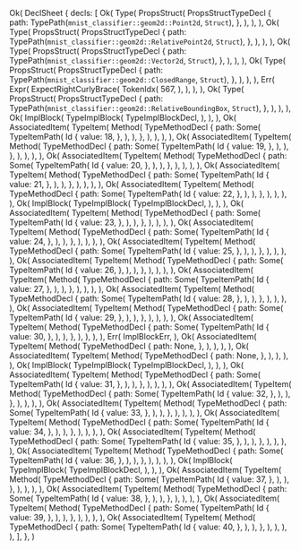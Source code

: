 Ok(
    DeclSheet {
        decls: [
            Ok(
                Type(
                    PropsStruct(
                        PropsStructTypeDecl {
                            path: TypePath(`mnist_classifier::geom2d::Point2d`, `Struct`),
                        },
                    ),
                ),
            ),
            Ok(
                Type(
                    PropsStruct(
                        PropsStructTypeDecl {
                            path: TypePath(`mnist_classifier::geom2d::RelativePoint2d`, `Struct`),
                        },
                    ),
                ),
            ),
            Ok(
                Type(
                    PropsStruct(
                        PropsStructTypeDecl {
                            path: TypePath(`mnist_classifier::geom2d::Vector2d`, `Struct`),
                        },
                    ),
                ),
            ),
            Ok(
                Type(
                    PropsStruct(
                        PropsStructTypeDecl {
                            path: TypePath(`mnist_classifier::geom2d::ClosedRange`, `Struct`),
                        },
                    ),
                ),
            ),
            Err(
                Expr(
                    ExpectRightCurlyBrace(
                        TokenIdx(
                            567,
                        ),
                    ),
                ),
            ),
            Ok(
                Type(
                    PropsStruct(
                        PropsStructTypeDecl {
                            path: TypePath(`mnist_classifier::geom2d::RelativeBoundingBox`, `Struct`),
                        },
                    ),
                ),
            ),
            Ok(
                ImplBlock(
                    TypeImplBlock(
                        TypeImplBlockDecl,
                    ),
                ),
            ),
            Ok(
                AssociatedItem(
                    TypeItem(
                        Method(
                            TypeMethodDecl {
                                path: Some(
                                    TypeItemPath(
                                        Id {
                                            value: 18,
                                        },
                                    ),
                                ),
                            },
                        ),
                    ),
                ),
            ),
            Ok(
                AssociatedItem(
                    TypeItem(
                        Method(
                            TypeMethodDecl {
                                path: Some(
                                    TypeItemPath(
                                        Id {
                                            value: 19,
                                        },
                                    ),
                                ),
                            },
                        ),
                    ),
                ),
            ),
            Ok(
                AssociatedItem(
                    TypeItem(
                        Method(
                            TypeMethodDecl {
                                path: Some(
                                    TypeItemPath(
                                        Id {
                                            value: 20,
                                        },
                                    ),
                                ),
                            },
                        ),
                    ),
                ),
            ),
            Ok(
                AssociatedItem(
                    TypeItem(
                        Method(
                            TypeMethodDecl {
                                path: Some(
                                    TypeItemPath(
                                        Id {
                                            value: 21,
                                        },
                                    ),
                                ),
                            },
                        ),
                    ),
                ),
            ),
            Ok(
                AssociatedItem(
                    TypeItem(
                        Method(
                            TypeMethodDecl {
                                path: Some(
                                    TypeItemPath(
                                        Id {
                                            value: 22,
                                        },
                                    ),
                                ),
                            },
                        ),
                    ),
                ),
            ),
            Ok(
                ImplBlock(
                    TypeImplBlock(
                        TypeImplBlockDecl,
                    ),
                ),
            ),
            Ok(
                AssociatedItem(
                    TypeItem(
                        Method(
                            TypeMethodDecl {
                                path: Some(
                                    TypeItemPath(
                                        Id {
                                            value: 23,
                                        },
                                    ),
                                ),
                            },
                        ),
                    ),
                ),
            ),
            Ok(
                AssociatedItem(
                    TypeItem(
                        Method(
                            TypeMethodDecl {
                                path: Some(
                                    TypeItemPath(
                                        Id {
                                            value: 24,
                                        },
                                    ),
                                ),
                            },
                        ),
                    ),
                ),
            ),
            Ok(
                AssociatedItem(
                    TypeItem(
                        Method(
                            TypeMethodDecl {
                                path: Some(
                                    TypeItemPath(
                                        Id {
                                            value: 25,
                                        },
                                    ),
                                ),
                            },
                        ),
                    ),
                ),
            ),
            Ok(
                AssociatedItem(
                    TypeItem(
                        Method(
                            TypeMethodDecl {
                                path: Some(
                                    TypeItemPath(
                                        Id {
                                            value: 26,
                                        },
                                    ),
                                ),
                            },
                        ),
                    ),
                ),
            ),
            Ok(
                AssociatedItem(
                    TypeItem(
                        Method(
                            TypeMethodDecl {
                                path: Some(
                                    TypeItemPath(
                                        Id {
                                            value: 27,
                                        },
                                    ),
                                ),
                            },
                        ),
                    ),
                ),
            ),
            Ok(
                AssociatedItem(
                    TypeItem(
                        Method(
                            TypeMethodDecl {
                                path: Some(
                                    TypeItemPath(
                                        Id {
                                            value: 28,
                                        },
                                    ),
                                ),
                            },
                        ),
                    ),
                ),
            ),
            Ok(
                AssociatedItem(
                    TypeItem(
                        Method(
                            TypeMethodDecl {
                                path: Some(
                                    TypeItemPath(
                                        Id {
                                            value: 29,
                                        },
                                    ),
                                ),
                            },
                        ),
                    ),
                ),
            ),
            Ok(
                AssociatedItem(
                    TypeItem(
                        Method(
                            TypeMethodDecl {
                                path: Some(
                                    TypeItemPath(
                                        Id {
                                            value: 30,
                                        },
                                    ),
                                ),
                            },
                        ),
                    ),
                ),
            ),
            Err(
                ImplBlockErr,
            ),
            Ok(
                AssociatedItem(
                    TypeItem(
                        Method(
                            TypeMethodDecl {
                                path: None,
                            },
                        ),
                    ),
                ),
            ),
            Ok(
                AssociatedItem(
                    TypeItem(
                        Method(
                            TypeMethodDecl {
                                path: None,
                            },
                        ),
                    ),
                ),
            ),
            Ok(
                ImplBlock(
                    TypeImplBlock(
                        TypeImplBlockDecl,
                    ),
                ),
            ),
            Ok(
                AssociatedItem(
                    TypeItem(
                        Method(
                            TypeMethodDecl {
                                path: Some(
                                    TypeItemPath(
                                        Id {
                                            value: 31,
                                        },
                                    ),
                                ),
                            },
                        ),
                    ),
                ),
            ),
            Ok(
                AssociatedItem(
                    TypeItem(
                        Method(
                            TypeMethodDecl {
                                path: Some(
                                    TypeItemPath(
                                        Id {
                                            value: 32,
                                        },
                                    ),
                                ),
                            },
                        ),
                    ),
                ),
            ),
            Ok(
                AssociatedItem(
                    TypeItem(
                        Method(
                            TypeMethodDecl {
                                path: Some(
                                    TypeItemPath(
                                        Id {
                                            value: 33,
                                        },
                                    ),
                                ),
                            },
                        ),
                    ),
                ),
            ),
            Ok(
                AssociatedItem(
                    TypeItem(
                        Method(
                            TypeMethodDecl {
                                path: Some(
                                    TypeItemPath(
                                        Id {
                                            value: 34,
                                        },
                                    ),
                                ),
                            },
                        ),
                    ),
                ),
            ),
            Ok(
                AssociatedItem(
                    TypeItem(
                        Method(
                            TypeMethodDecl {
                                path: Some(
                                    TypeItemPath(
                                        Id {
                                            value: 35,
                                        },
                                    ),
                                ),
                            },
                        ),
                    ),
                ),
            ),
            Ok(
                AssociatedItem(
                    TypeItem(
                        Method(
                            TypeMethodDecl {
                                path: Some(
                                    TypeItemPath(
                                        Id {
                                            value: 36,
                                        },
                                    ),
                                ),
                            },
                        ),
                    ),
                ),
            ),
            Ok(
                ImplBlock(
                    TypeImplBlock(
                        TypeImplBlockDecl,
                    ),
                ),
            ),
            Ok(
                AssociatedItem(
                    TypeItem(
                        Method(
                            TypeMethodDecl {
                                path: Some(
                                    TypeItemPath(
                                        Id {
                                            value: 37,
                                        },
                                    ),
                                ),
                            },
                        ),
                    ),
                ),
            ),
            Ok(
                AssociatedItem(
                    TypeItem(
                        Method(
                            TypeMethodDecl {
                                path: Some(
                                    TypeItemPath(
                                        Id {
                                            value: 38,
                                        },
                                    ),
                                ),
                            },
                        ),
                    ),
                ),
            ),
            Ok(
                AssociatedItem(
                    TypeItem(
                        Method(
                            TypeMethodDecl {
                                path: Some(
                                    TypeItemPath(
                                        Id {
                                            value: 39,
                                        },
                                    ),
                                ),
                            },
                        ),
                    ),
                ),
            ),
            Ok(
                AssociatedItem(
                    TypeItem(
                        Method(
                            TypeMethodDecl {
                                path: Some(
                                    TypeItemPath(
                                        Id {
                                            value: 40,
                                        },
                                    ),
                                ),
                            },
                        ),
                    ),
                ),
            ),
        ],
    },
)